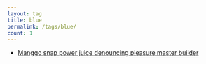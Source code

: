 ```yaml
---
layout: tag
title: blue
permalink: /tags/blue/
count: 1
---
```


- [Manggo snap power juice denouncing pleasure master builder](/2023/01/01/manggo.html)
